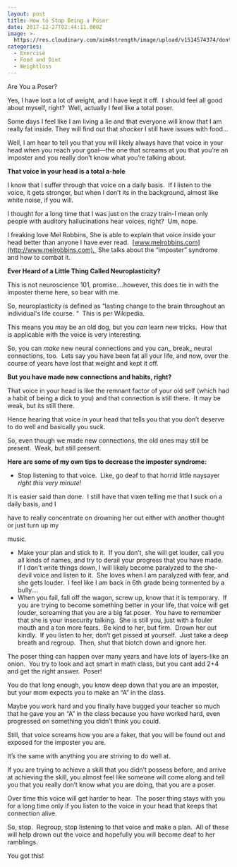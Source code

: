 ```yaml
---
layout: post
title: How to Stop Being a Poser
date: 2017-12-27T02:44:11.000Z
image: >-
  https://res.cloudinary.com/aim4strength/image/upload/v1514574374/dont-be-afraid-of-change.jpg
categories:
  - Exercise
  - Food and Diet
  - Weightloss
---
```

Are You a Poser?

Yes, I have lost a lot of weight, and I have kept it off.  I should feel all good about myself, right?  Well, actually I feel like a total poser.

Some days I feel like I am living a lie and that everyone will know that I am really fat inside. They will find out that _shocker_ I still have issues with food…

Well, I am hear to tell you that you will likely always have that voice in your head when you reach your goal—the one that screams at you that you’re an imposter and you really don’t know what you’re talking about.

**That voice in your head is a total a-hole**

I know that I suffer through that voice on a daily basis.  If I listen to the voice, it gets stronger, but when I don’t its in the background, almost like white noise, if you will.

I thought for a long time that I was just on the crazy train-I mean only people with auditory hallucinations hear voices, right?  Um, nope.

I freaking love Mel Robbins, She is able to explain that voice inside your head better than anyone I have ever read.  [www.melrobbins.com](http://www.melrobbins.com).  She talks about the “imposter” syndrome and how to combat it.

**Ever Heard of a Little Thing Called Neuroplasticity?**

This is not neuroscience 101, promise….however, this does tie in with the imposter theme here, so bear with me.

So, neuroplasticity is defined as “lasting change to the brain throughout an individual's life course. “  This is per Wikipedia.

This means you may be an old dog, but you _can_ learn new tricks.  How that is applicable with the voice is very interesting.

So, you can _make_ new neural connections and you can_ break_ neural connections, too.  Lets say you have been fat all your life, and now, over the course of years have lost that weight and kept it off.

**But you have made new connections and habits, right?**

That voice in your head is like the remnant factor of your old self (which had a habit of being a dick to you) and that connection is still there.  It may be weak, but its still there.

Hence hearing that voice in your head that tells you that you don’t deserve to do well and basically you suck.

So, even though we made new connections, the old ones may still be present.  Weak, but still present.

**Here are some of my own tips to decrease the imposter syndrome:**

* Stop listening to that voice.  Like, go deaf to that horrid little naysayer _right this very minute!_

It is easier said than done.  I still have that vixen telling me that I suck on a daily basis, and I

have to really concentrate on drowning her out either with another thought or just turn up my

music.

* Make your plan and stick to it.  If you don’t, she will get louder, call you all kinds of names, and try to derail your progress that you have made.  If I don’t write things down, I will likely become paralyzed to the she-devil voice and listen to it.  She loves when I am paralyzed with fear, and she gets louder.  I feel like I am back in 6th grade being tormented by a bully….
* When you fail, fall off the wagon, screw up, know that it is temporary.  If you are trying to become something better in your life, that voice will get louder, screaming that you are a big fat poser.  You have to remember that she is your insecurity talking.  She is still you, just with a fouler mouth and a ton more fears.  Be kind to her, but firm.  Drown her out kindly.  If you listen to her, don’t get pissed at yourself.  Just take a deep breath and regroup.  Then, shut that biotch down and ignore her.

The poser thing can happen over many years and have lots of layers-like an onion.  You try to look and act smart in math class, but you cant add 2+4 and get the right answer.  Poser!

You do that long enough, you know deep down that you are an imposter, but your mom expects you to make an “A” in the class.

Maybe you work hard and you finally have bugged your teacher so much that he gave you an “A” in the class because you have worked hard, even progressed on something you didn’t think you could.

Still, that voice screams how you are a faker, that you will be found out and exposed for the imposter you are.

It’s the same with anything you are striving to do well at.

If you are trying to achieve a skill that you didn’t possess before, and arrive at achieving the skill, you almost feel like someone will come along and tell you that you really don’t know what you are doing, that you are a poser.

Over time this voice will get harder to hear.  The poser thing stays with you for a long time only if you listen to the voice in your head that keeps that connection alive.

So, stop.  Regroup, stop listening to that voice and make a plan.  All of these will help drown out the voice and hopefully you will become deaf to her ramblings.

You got this!
